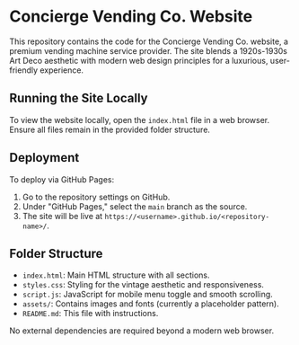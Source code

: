 # Concierge Vending Co. Website

This repository contains the code for the Concierge Vending Co. website, a premium vending machine service provider. The site blends a 1920s-1930s Art Deco aesthetic with modern web design principles for a luxurious, user-friendly experience.

## Running the Site Locally

To view the website locally, open the `index.html` file in a web browser. Ensure all files remain in the provided folder structure.

## Deployment

To deploy via GitHub Pages:
1. Go to the repository settings on GitHub.
2. Under "GitHub Pages," select the `main` branch as the source.
3. The site will be live at `https://<username>.github.io/<repository-name>/`.

## Folder Structure

- `index.html`: Main HTML structure with all sections.
- `styles.css`: Styling for the vintage aesthetic and responsiveness.
- `script.js`: JavaScript for mobile menu toggle and smooth scrolling.
- `assets/`: Contains images and fonts (currently a placeholder pattern).
- `README.md`: This file with instructions.

No external dependencies are required beyond a modern web browser.
